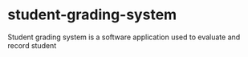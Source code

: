 # student-grading-system
Student grading system is a software application used to  evaluate and record student
